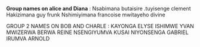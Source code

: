**Group names on alice and Diana** : Nsabimana butaisire
.tuyisenge clement
Hakizimana guy frunk
Nshimiyimana francoise
mwitayeho divine


 GROUP 2 NAMES ON BOB AND CHARLE :
 KAYONGA ELYSE
 ISHIMWE YVAN 
 MWIZERWA BERWA REINE 
 NSENGIYUMVA KUSAI
 NIYONSENGA GABRIEL 
 IRUMVA ARNOLD
 
